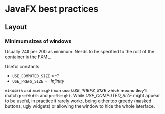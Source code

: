 # JavaFX best practices

## Layout

### Minimum sizes of windows

Usually 240 per 200 as minimum. Needs to be specified to the root of the container in the FXML.

Useful constants:

- `USE_COMPUTED_SIZE` = _-1_
- `USE_PREFS_SIZE` = _-Infinity_

`minWidth` and `minHeight` can use _USE_PREFS_SIZE_ which means they'll match `prefWidth` and `prefHeight`. While _USE_COMPUTED_SIZE_ might appear to be useful, in practice it rarely works, being either too greedy (masked buttons, ugly widgets) or allowing the window to hide the whole interface.

